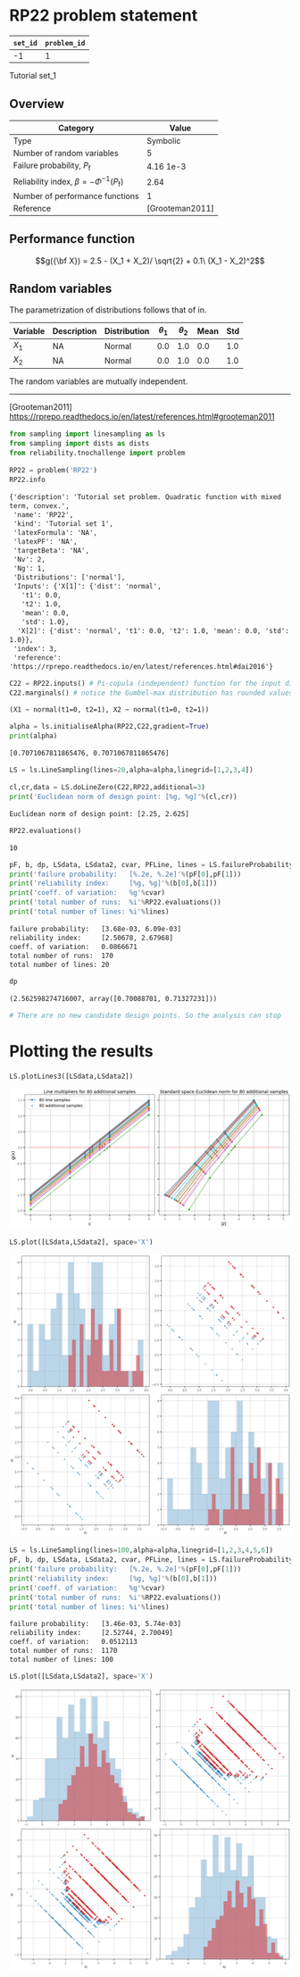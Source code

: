 # RP22 problem statement

| `set_id` | `problem_id` |
| -------- | ------------ |
| -1        | 1            |

Tutorial set_1

## Overview

| Category                                              | Value          |
| ----------------------------------------------------- | ---------------|
| Type                                                  | Symbolic       |
| Number of random variables                            | 5              |
| Failure probability, $P_\mathrm{f}$                   | 4.16 1e-3      |
| Reliability index, $\beta=-\Phi^{-1}(P_\mathrm{f})$   | 2.64           |
| Number of performance functions                       | 1              |
| Reference                                             | [Grooteman2011]|

## Performance function

$$g({\bf X}) = 2.5 - (X_1 + X_2)/ \sqrt{2} + 0.1\ (X_1 - X_2)^2$$

## Random variables

The parametrization of distributions follows that of in.

| Variable  | Description | Distribution    | $\theta_1$    | $\theta_2$   | Mean     | Std     |
| --------- | ----------- | ----------------| ------------- | ------------ | -------- | --------| 
| $X_1$     | NA          |  Normal         | 0.0           | 1.0          | 0.0      | 1.0     |
| $X_2$     | NA          |  Normal         | 0.0           | 1.0          | 0.0      | 1.0     |

The random variables are mutually independent.

<hr>

[Grooteman2011] https://rprepo.readthedocs.io/en/latest/references.html#grooteman2011


```python
from sampling import linesampling as ls
from sampling import dists as dists
from reliability.tnochallenge import problem
```


```python
RP22 = problem('RP22')
RP22.info
```




    {'description': 'Tutorial set problem. Quadratic function with mixed term, convex.',
     'name': 'RP22',
     'kind': 'Tutorial set 1',
     'latexFormula': 'NA',
     'latexPF': 'NA',
     'targetBeta': 'NA',
     'Nv': 2,
     'Ng': 1,
     'Distributions': ['normal'],
     'Inputs': {'X[1]': {'dist': 'normal',
       't1': 0.0,
       't2': 1.0,
       'mean': 0.0,
       'std': 1.0},
      'X[2]': {'dist': 'normal', 't1': 0.0, 't2': 1.0, 'mean': 0.0, 'std': 1.0}},
     'index': 3,
     'reference': 'https://rprepo.readthedocs.io/en/latest/references.html#dai2016'}




```python
C22 = RP22.inputs() # Pi-copula (independent) function for the input distributions
C22.marginals() # notice the Gumbel-max distribution has rounded values in the table above
```




    (X1 ~ normal(t1=0, t2=1), X2 ~ normal(t1=0, t2=1))




```python
alpha = ls.initialiseAlpha(RP22,C22,gradient=True)
print(alpha)
```

    [0.7071067811865476, 0.7071067811865476]



```python
LS = ls.LineSampling(lines=20,alpha=alpha,linegrid=[1,2,3,4])
```


```python
cl,cr,data = LS.doLineZero(C22,RP22,additional=3)
print('Euclidean norm of design point: [%g, %g]'%(cl,cr))
```

    Euclidean norm of design point: [2.25, 2.625]



```python
RP22.evaluations()
```




    10




```python
pF, b, dp, LSdata, LSdata2, cvar, PFLine, lines = LS.failureProbability(C22,RP22,additional=4,seed=7)
print('failure probability:   [%.2e, %.2e]'%(pF[0],pF[1]))
print('reliability index:     [%g, %g]'%(b[0],b[1]))
print('coeff. of variation:   %g'%cvar)
print('total number of runs:  %i'%RP22.evaluations())
print('total number of lines: %i'%lines)
```

    failure probability:   [3.68e-03, 6.09e-03]
    reliability index:     [2.50678, 2.67968]
    coeff. of variation:   0.0866671
    total number of runs:  170
    total number of lines: 20



```python
dp
```




    (2.562598274716007, array([0.70088701, 0.71327231]))




```python
# There are no new candidate design points. So the analysis can stop
```

# Plotting the results


```python
LS.plotLines3([LSdata,LSdata2])
```


![png](reliability_TNO_RP22/output_12_0.png)



```python
LS.plot([LSdata,LSdata2], space='X')
```


![png](reliability_TNO_RP22/output_13_0.png)



```python
LS = ls.LineSampling(lines=100,alpha=alpha,linegrid=[1,2,3,4,5,6])
pF, b, dp, LSdata, LSdata2, cvar, PFLine, lines = LS.failureProbability(C22,RP22,additional=4,seed=7)
print('failure probability:   [%.2e, %.2e]'%(pF[0],pF[1]))
print('reliability index:     [%g, %g]'%(b[0],b[1]))
print('coeff. of variation:   %g'%cvar)
print('total number of runs:  %i'%RP22.evaluations())
print('total number of lines: %i'%lines)
```

    failure probability:   [3.46e-03, 5.74e-03]
    reliability index:     [2.52744, 2.70049]
    coeff. of variation:   0.0512113
    total number of runs:  1170
    total number of lines: 100



```python
LS.plot([LSdata,LSdata2], space='X')
```


![png](reliability_TNO_RP22/output_15_0.png)



```python

```
